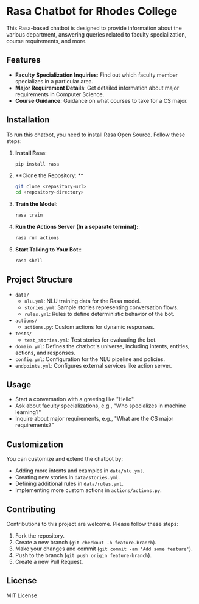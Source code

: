 # Rasa Chatbot for Rhodes College 

This Rasa-based chatbot is designed to provide information about the various department, answering queries related to faculty specialization, course requirements, and more.

## Features

- **Faculty Specialization Inquiries**: Find out which faculty member specializes in a particular area.
- **Major Requirement Details**: Get detailed information about major requirements in Computer Science.
- **Course Guidance**: Guidance on what courses to take for a CS major.

## Installation

To run this chatbot, you need to install Rasa Open Source. Follow these steps:

1. **Install Rasa**: 
   ```bash
   pip install rasa
2. **Clone the Repository: **
    ```bash
    git clone <repository-url>
    cd <repository-directory>

4. **Train the Model**:
    ```bash
    rasa train
5. **Run the Actions Server (In a separate terminal):**:
    ```bash
    rasa run actions

6. **Start Talking to Your Bot:**:
   ```bash
   rasa shell
## Project Structure

- `data/`
  - `nlu.yml`: NLU training data for the Rasa model.
  - `stories.yml`: Sample stories representing conversation flows.
  - `rules.yml`: Rules to define deterministic behavior of the bot.
- `actions/`
  - `actions.py`: Custom actions for dynamic responses.
- `tests/`
  - `test_stories.yml`: Test stories for evaluating the bot.
- `domain.yml`: Defines the chatbot's universe, including intents, entities, actions, and responses.
- `config.yml`: Configuration for the NLU pipeline and policies.
- `endpoints.yml`: Configures external services like action server.

## Usage

- Start a conversation with a greeting like "Hello".
- Ask about faculty specializations, e.g., "Who specializes in machine learning?"
- Inquire about major requirements, e.g., "What are the CS major requirements?"

## Customization

You can customize and extend the chatbot by:

- Adding more intents and examples in `data/nlu.yml`.
- Creating new stories in `data/stories.yml`.
- Defining additional rules in `data/rules.yml`.
- Implementing more custom actions in `actions/actions.py`.

## Contributing

Contributions to this project are welcome. Please follow these steps:

1. Fork the repository.
2. Create a new branch (`git checkout -b feature-branch`).
3. Make your changes and commit (`git commit -am 'Add some feature'`).
4. Push to the branch (`git push origin feature-branch`).
5. Create a new Pull Request.

## License

MIT License








